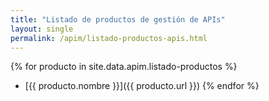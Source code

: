 ```yaml
---
title: "Listado de productos de gestión de APIs"
layout: single
permalink: /apim/listado-productos-apis.html
---
```


{% for producto in site.data.apim.listado-productos %}
- [{{ producto.nombre }}]({{ producto.url }})
{% endfor %}